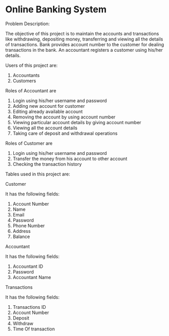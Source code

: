 # Online Banking System

Problem Description:


The objective of this project is to maintain the accounts and transactions like withdrawing, depositing money, transferring and viewing all the details of transactions. Bank provides account number to the customer for dealing transactions in the bank. An accountant registers a customer using his/her details. 





Users of this project are:

1. Accountants
2. Customers


Roles of Accountant are

1. Login using his/her username and password
2. Adding new account for customer
3. Editing already available account
4. Removing the account by using account number
5. Viewing particular account details by giving account number
6. Viewing all the account details
7. Taking care of deposit and withdrawal operations



Roles of Customer are

1. Login using his/her username and password
2. Transfer the money from his account to other account
3. Checking the transaction history


Tables used in this project are:

Customer

It has the following fields:

1. Account Number
2. Name
3. Email
4. Password
5. Phone Number
6. Address
7. Balance

Accountant

It has the following fields:

1. Accountant ID
2. Password
3. Accountant Name

Transactions 

It has the following fields:

1. Transactions ID
2. Account Number
3. Deposit
4. Withdraw
5. Time Of transaction

